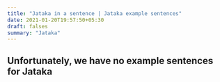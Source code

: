 ```yaml
---
title: "Jataka in a sentence | Jataka example sentences"
date: 2021-01-20T19:57:50+05:30
draft: falses
summary: "Jataka"
---
```

## Unfortunately, we have no example sentences for Jataka                 
